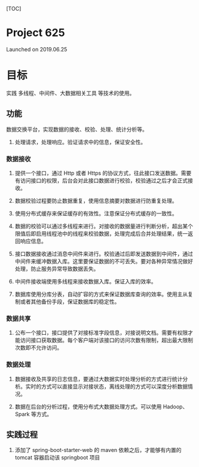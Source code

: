 [TOC]

# Project 625

Launched on 2019.06.25

# 目标

实践 多线程、中间件、大数据相关工具 等技术的使用。

## 功能

数据交换平台，实现数据的接收、校验、处理、统计分析等。

1. 处理请求，处理响应。验证请求中的信息，保证安全性。

### 数据接收

1. 提供一个接口，通过 Http 或者 Https 的协议方式，往此接口发送数据。需要有访问接口的权限，后台会对此接口数据进行校验，校验通过之后才会正式接收。

2. 数据校验过程要防止数据重复，使用信息摘要对数据进行防重复处理。

3. 使用分布式缓存来保证缓存的有效性。注意保证分布式缓存的一致性。

4. 数据的校验可以通过多线程来进行。对接收的数据量进行判断分析，超出某个限值后即启用线程池中的线程来校验数据，处理完成后合并处理结果，统一返回响应信息。

5. 接口数据接收通过消息中间件来进行。校验通过后即发送数据到中间件，通过中间件来缓冲数据入库。这里要保证数据的不可丢失。要对各种异常情况做好处理，防止服务异常导致数据丢失。

6. 中间件接收端使用多线程来接收数据入库。保证入库的效率。

7. 数据库使用分库分表，自动扩容的方式来保证数据库查询的效率。使用主从复制或者其他备份手段，保证数据库的稳定性。

### 数据共享

1. 公布一个接口，接口提供了对接标准字段信息，对接说明文档。需要有权限才能访问接口获取数据。每个客户端对该接口的访问次数有限制，超出最大限制次数即不允许访问。

### 数据处理

1. 数据接收及共享的日志信息，要通过大数据实时处理分析的方式进行统计分析。实时的方式可以直接显示对接状态，离线处理的方式可以深度分析数据情况。

2. 数据在后台的分析过程，使用分布式大数据处理方式。可以使用 Hadoop、Spark 等方式。



## 实践过程

1. 添加了 spring-boot-starter-web 的 maven 依赖之后，才能够有内置的 tomcat 容器启动该 springboot 项目


